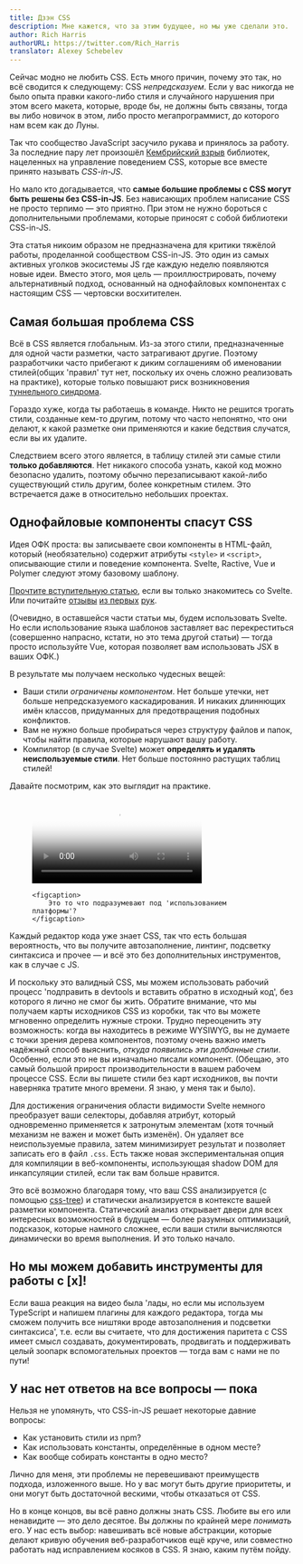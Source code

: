 ```yaml
---
title: Дзэн CSS
description: Мне кажется, что за этим будущее, но мы уже сделали это.
author: Rich Harris
authorURL: https://twitter.com/Rich_Harris
translator: Alexey Schebelev
---
```


Сейчас модно не любить CSS. Есть много причин, почему это так, но всё сводится к следующему: CSS *непредсказуем*. Если у вас никогда не было опыта правки какого-либо стиля и случайного нарушения при этом всего макета, которые, вроде бы, не должны быть связаны, тогда вы либо новичок в этом, либо просто мегапрограммист, до которого нам всем как до Луны.

Так что сообщество JavaScript засучило рукава и принялось за работу. За последние пару лет произошёл [Кембрийский взрыв](https://ru.wikipedia.org/wiki/%D0%9A%D0%B5%D0%BC%D0%B1%D1%80%D0%B8%D0%B9%D1%81%D0%BA%D0%B8%D0%B9_%D0%B2%D0%B7%D1%80%D1%8B%D0%B2) библиотек, нацеленных на управление поведением CSS, которые все вместе принято называть *CSS-in-JS*.

Но мало кто догадывается, что **самые большие проблемы с CSS могут быть решены без CSS-in-JS**. Без нависающих проблем написание CSS не просто терпимо — это приятно. При этом не нужно бороться с дополнительными проблемами, которые приносят с собой библиотеки CSS-in-JS.

Эта статья никоим образом не предназначена для критики тяжёлой работы, проделанной сообществом CSS-in-JS. Это один из самых активных уголков экосистемы JS где каждую неделю появляются новые идеи. Вместо этого, моя цель — проиллюстрировать, почему альтернативный подход, основанный на однофайловых компонентах с настоящим CSS — чертовски восхитителен.


## Самая большая проблема CSS

Всё в CSS является глобальным. Из-за этого стили, предназначенные для одной части разметки, часто затрагивают другие. Поэтому разработчики часто прибегают к диким соглашениям об именовании стилей(общих 'правил' тут нет, поскольку их очень сложно реализовать на практике), которые только повышают риск возникновения [туннельного синдрома](https://ru.wikipedia.org/wiki/%D0%A1%D0%B8%D0%BD%D0%B4%D1%80%D0%BE%D0%BC_%D0%B7%D0%B0%D0%BF%D1%8F%D1%81%D1%82%D0%BD%D0%BE%D0%B3%D0%BE_%D0%BA%D0%B0%D0%BD%D0%B0%D0%BB%D0%B0).

Гораздо хуже, когда ты работаешь в команде. Никто не решится трогать стили, созданные кем-то другим, потому что часто непонятно, что они делают, к какой разметке они применяются и какие бедствия случатся, если вы их удалите.

Следствием всего этого является, в таблицу стилей эти самые стили **только добавляются**. Нет никакого способа узнать, какой код можно безопасно удалить, поэтому обычно перезаписывают какой-либо существующий стиль другим, более конкретным стилем. Это встречается даже в относительно небольших проектах.


## Однофайловые компоненты спасут СSS

Идея ОФК проста: вы записываете свои компоненты в HTML-файл, который (необязательно) содержит атрибуты `<style>` и `<script>`, описывающие стили и поведение компонента. Svelte, Ractive, Vue и Polymer следуют этому базовому шаблону.

<aside>
	<p><a href="/blog/frameworks-without-the-framework">Прочтите вступительную статью</a>, если вы только знакомитесь со Svelte. Или почитайте <a href="https://twitter.com/padolsey/status/899717303234908160">отзывы</a> <a href="https://twitter.com/sveltejs/status/901818357644701696">из первых</a> <a href="https://twitter.com/sveltejs/status/901818106309476352">рук</a>.</p>
</aside>
(Очевидно, в оставшейся части статьи мы, будем использовать Svelte. Но если использование языка шаблонов заставляет вас перекреститься  (совершенно напрасно, кстати, но это тема другой статьи) — тогда просто используйте Vue, которая позволяет вам использовать JSX в ваших ОФК.)

В результате мы получаем несколько чудесных вещей:

* Ваши стили *ограничены компонентом*. Нет больше утечки, нет больше непредсказуемого каскадирования. И никаких длиннющих имён классов, придуманных для предотвращения подобных конфликтов.
* Вам не нужно больше пробираться через структуру файлов и папок, чтобы найти правила, которые нарушают вашу работу.
* Компилятор (в случае Svelte) может **определять и удалять неиспользуемые стили**. Нет больше постоянно растущих таблиц стилей!

Давайте посмотрим, как это выглядит на практике.
<figure>
	<video controls poster='https://svelte-technology-assets.surge.sh/just-write-css.jpg'>
		<source type='video/mp4' src='https://svelte-technology-assets.surge.sh/just-write-css.mp4'>
	</video>

	<figcaption>
		Это то что подразумевают под 'использованием платформы'?
	</figcaption>
</figure>

Каждый редактор кода уже знает CSS, так что есть большая вероятность, что вы получите автозаполнение, линтинг, подсветку синтаксиса и прочее — и всё это без дополнительных инструментов, как в случае с JS.

И поскольку это валидный CSS, мы можем использовать рабочий процесс 'подправить в devtools и вставить обратно в исходный код', без которого я лично не смог бы жить. Обратите внимание, что мы получаем карты исходников CSS из коробки, так что вы можете мгновенно определить нужные строки. Трудно переоценить эту возможность: когда вы находитесь в режиме WYSIWYG, вы не думаете с точки зрения дерева компонентов, поэтому очень важно иметь надёжный способ выяснить, *откуда появились эти долбанные стили*. Особенно, если это не вы изначально писали компонент. (Обещаю, это самый большой прирост производительности в вашем рабочем процессе CSS. Если вы пишете стили без карт исходников, вы почти наверняка тратите много времени. Я знаю, у меня так и было).

Для достижения ограничения области видимости Svelte немного преобразует ваши селекторы, добавляя атрибут, который одновременно применяется к затронутым элементам (хотя точный механизм не важен и может быть изменён). Он удаляет все неиспользуемые правила, затем минимизирует результат и позволяет записать его в файл `.css`. Есть также новая экспериментальная опция для компиляции в веб-компоненты, использующая shadow DOM для инкапсуляции стилей, если так вам больше нравится.

Это всё возможно благодаря тому, что ваш CSS анализируется (с помощью [css-tree](https://github.com/csstree/csstree)) и статически анализируется в контексте вашей разметки компонента. Статический анализ открывает двери для всех интересных возможностей в будущем — более разумных оптимизаций, подсказок, которые намного сложнее, если ваши стили вычисляются динамически во время выполнения. И это только начало.


## Но мы можем добавить инструменты для работы с [x]!

Если ваша реакция на видео была 'лады, но если мы используем TypeScript и напишем плагины для каждого редактора, тогда мы сможем получить все ништяки вроде автозаполнения и подсветки синтаксиса', т.е. если вы считаете, что для достижения паритета с CSS имеет смысл создавать, документировать, продвигать и поддерживать целый зоопарк вспомогательных проектов — тогда вам с нами не по пути!

## У нас нет ответов на все вопросы — пока

Нельзя не упомянуть, что CSS-in-JS решает некоторые давние вопросы:

* Как установить стили из npm?
* Как использовать константы, определённые в одном месте?
* Как вообще собирать константы в одно место?

Лично для меня, эти проблемы не перевешивают преимуществ подхода, изложенного выше. Но у вас могут быть другие приоритеты, и они могут быть достаточной вескими, чтобы отказаться от CSS.

Но в конце концов, вы всё равно должны знать CSS. Любите вы его или ненавидите — это дело десятое. Вы должны по крайней мере *понимать* его. У нас есть выбор: навешивать всё новые абстракции, которые делают кривую обучения веб-разработчиков ещё круче, или совместно работать над исправлением косяков в CSS. Я знаю, каким путём пойду.
